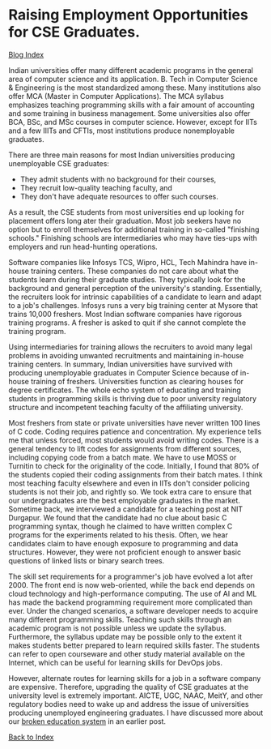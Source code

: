 # Raising Employment Opportunities for CSE Graduates.

[Blog Index](../index.md)

Indian universities offer many different academic programs in the general area of computer science and its application. B. Tech in Computer Science & Engineering is the most standardized among these. Many institutions also offer MCA (Master in Computer Applications). The MCA syllabus emphasizes teaching programming skills with a fair amount of accounting and some training in business management. Some universities also offer BCA, BSc, and MSc courses in computer science. However, except for IITs and a few IIITs and CFTIs, most institutions produce nonemployable graduates.

There are three main reasons for most Indian universities producing unemployable CSE graduates:

- They admit students with no background for their courses,
- They recruit low-quality teaching faculty, and
- They don't have adequate resources to offer such courses.

As a result, the CSE students from most universities end up looking for placement offers long ater their graduation. Most job seekers have no option but to enroll themselves for additional training in so-called "finishing schools." Finishing schools are intermediaries who may have ties-ups with employers and run head-hunting operations.  

Software companies like Infosys TCS, Wipro, HCL, Tech Mahindra have in-house training centers. These companies do not care about what the students learn during their graduate studies. They typically look for the background and general perception of the university's standing. Essentially, the recruiters look for intrinsic capabilities of a candidate to learn and adapt to a job's challenges. Infosys runs a very big training center at Mysore that trains 10,000 freshers. Most Indian software companies have rigorous training programs. A fresher is asked to quit if she cannot complete the training program.  

Using intermediaries for training allows the recruiters to avoid many legal problems in avoiding unwanted recruitments and maintaining in-house training centers. In summary, Indian universities have survived with producing unemployable graduates in Computer Science because of in-house training of freshers. Universities function as clearing houses for degree certificates. The whole echo system of educating and training students in programming skills is thriving due to poor university regulatory structure and incompetent teaching faculty of the affiliating university.  

Most freshers from state or private universities have never written 100 lines of C code. Coding requires patience and concentration. My experience tells me that unless forced, most students 
would avoid writing codes. There is a general tendency to lift codes for assignments from 
different sources, including copying code from a batch mate. We have to use MOSS or Turnitin to 
check for the originality of the code. Initially, I found that 80% of the students copied their coding 
assignments from their batch mates. I think most teaching faculty elsewhere and even in IITs
don't consider policing students is not their job, and rightly so. We took extra care to ensure
that our undergraduates are the best employable graduates in the market.
Sometime back, we interviewed a candidate for a teaching post at NIT Durgapur. We found that the candidate had no clue about basic C programming syntax, though he claimed to have written complex C programs for the experiments related to his thesis. Often, we hear candidates claim to have enough exposure to programming and data structures. However, they were not proficient enough to answer basic questions of linked lists or binary search trees. 

The skill set requirements for a programmer's job have evolved a lot after 2000. The front end is now web-oriented, while the back end depends on cloud technology and high-performance computing. The use of AI and ML has made the backend programming requirement more complicated than ever. Under the changed scenarios, a software developer needs to acquire many different programming skills. Teaching such skills through an academic program is not possible unless we update the syllabus. Furthermore, the syllabus update may be possible only to the extent it makes students better prepared to learn required skills faster. The students can refer to open courseware and other study material available on the Internet, which can be useful for learning skills for DevOps jobs. 


However, alternate routes for learning skills for a job in a software company are expensive. Therefore, upgrading the quality of CSE graduates at the university level is extremely important. AICTE, UGC, NAAC, MeitY, and other regulatory bodies need to wake up and address the issue of universities producing unemployed engineering graduates. I have discussed more about our [broken education system](./brokenEducation.md) in an earlier post. 

[Back to Index](../index.md)
